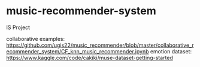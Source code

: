 # music-recommender-system
IS Project 

collaborative examples: https://github.com/ugis22/music_recommender/blob/master/collaborative_recommender_system/CF_knn_music_recommender.ipynb
emotion dataset: https://www.kaggle.com/code/cakiki/muse-dataset-getting-started
